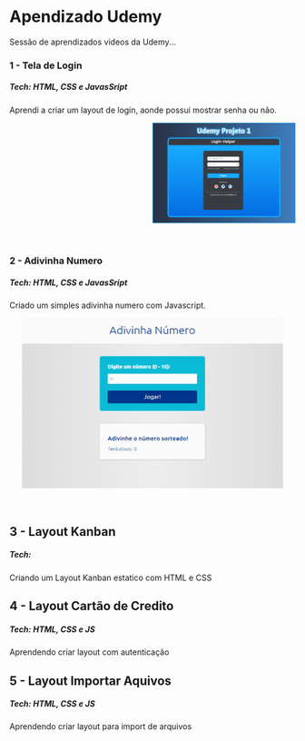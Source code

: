# Apendizado Udemy

Sessão de aprendizados videos da Udemy...

### 1 - Tela de Login

##### Tech: HTML, CSS e JavasSript

Aprendi a criar um layout de login, aonde possui mostrar senha ou não.

<p align="right">
  <img alt="Projeto 1 Udemy" src="/1-Tela-Login/assets/image1.jpg" width="50%">
</p>
<br>

### 2 - Adivinha Numero

##### Tech: HTML, CSS e JavasSript

Criado um simples adivinha numero com Javascript.

<p align="center">
  <img width="460" height="300" src="/2-Adivinha Número/assets/Animação.gif">
</p>
<br>

## 3 - Layout Kanban

##### Tech:

Criando um Layout Kanban estatico com HTML e CSS

## 4 - Layout Cartão de Credito

##### Tech: HTML, CSS e JS

Aprendendo criar layout com autenticação

## 5 - Layout Importar Aquivos

##### Tech: HTML, CSS e JS

Aprendendo criar layout para import de arquivos
